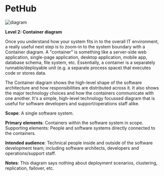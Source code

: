 # PetHub

![diagram](https://www.plantuml.com/plantuml/svg/0/jLN1RXCn4BrNwZ-OY4CgaKOgS4528arIsYfjGfEsuXJDxavIWzTUR6zAGNnCnG49YICNhlannlPkiqaQw06IGtRjD_EUvyquhum5RVDKi5X92roYtjxQtdh4PIpo1DcLjPbvqMngkDwTSdkLHxb1xR0exMwiqcOcGBe43MCJmQDc-rbZu9REJthD58n5JKlZTfbzDoCi4IGueLVMwLuSjVkdmmSGsJo3H3zT47BQRKm8qJ2PvXPDoPVWpEsPTPgz_yApjo0ww9-EMfVTOV-a-q-f_1fSer4fDfulMLIXR3e2KvPu8s0Sg-dVGEFu2kFtVq8P11rVZOMAmN8b_mpLiuNrzo5I9V4cS8v1s5LewLyJv3GNe3VkluCPRDpCbB5JZUQ3s0JPQxgwox8wuTjhlUsVZyQNHwF3SQ_xkdlQgU-uzG6LKicwgrO79v0B-uJLpaq-lzLSrUXvCFyL2RAKdXy7Fr_Ml06rdQNeVcO8tLO28gKXKTe5dw6n5B8M78gqag6Lf5nIaF_b55XcyGjh_Au1QluCmnjghtIyhtAPWBwfGvQvg8nam_pR_AjY0xI7ULJROP-tjnXzGaJz6gFM6lOI8qTwJ2Oma0aR-cAoaujsxKcjAwt6AJ3bhngS_qeKepFERosLY97ic8DWo80D1oqc5OkqkYQrLVN17IVTIRcxLEec0-8Tqfx0nW2co4YSq-KwivHaOiqpImojq4HklHGruy3s0ny3moQvZ2aI14yWGSCofPcS_vYXODGj4ACnYf7-l71xjogowD5rbQcAkC1GjXF_x6Hwc-vNr2hEC5EimAyA4ppb5XAId85sjIqLKP7JF7sOBiYuqp0uscYUQySO8wJYqQMdn0p9i8dIgJF-9nRimJbaTsh3wUu4kE5SO-z4zIGYWdsGr0Pk5gbt3Jj30U6aVfB2v0xVzAhv5lFiidvnQIiztVrewn4b3KTpcQan8AMxLncNSwH1cbB_0PS4HQx1L1bMhYL7KybEOBl8VaPl6WE1hrZbdLqWZmk75ysyV866WQHpBzyerQOvjrpmJ-2o7uv6W-M8uWwu6ymIp2he5MmOcnAubCtVIG_AvP4RCldEAamWnzs_bozDTpWgKtX8KSbx81MGRvFU_3jr6D8iuym3ZplxxGMmL1pq5BEqsFRBeTqtoAcKUoDkU-iLoeJ-8Nu3)

**Level 2: Container diagram**

Once you understand how your system fits in to the overall IT environment, a really useful next step is to zoom-in to the system boundary with a Container diagram. A "container" is something like a server-side web application, single-page application, desktop application, mobile app, database schema, file system, etc. Essentially, a container is a separately runnable/deployable unit (e.g. a separate process space) that executes code or stores data.

The Container diagram shows the high-level shape of the software architecture and how responsibilities are distributed across it. It also shows the major technology choices and how the containers communicate with one another. It's a simple, high-level technology focussed diagram that is useful for software developers and support/operations staff alike.

**Scope**: A single software system.

**Primary elements**: Containers within the software system in scope.
Supporting elements: People and software systems directly connected to the containers.

**Intended audience**: Technical people inside and outside of the software development team; including software architects, developers and operations/support staff.

**Notes**: This diagram says nothing about deployment scenarios, clustering, replication, failover, etc.